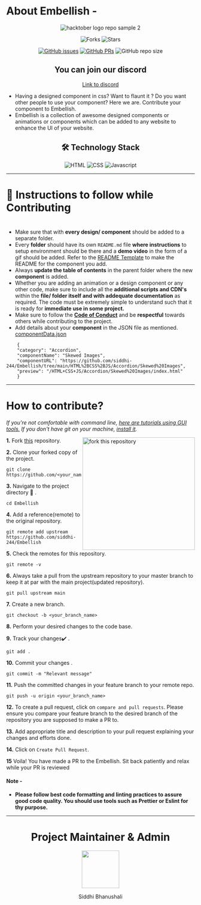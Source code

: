 
# About Embellish -
<div align="center" >
  
![hacktober logo repo sample 2](https://user-images.githubusercontent.com/64035221/135744920-b899c3ef-5112-49d0-9f8d-c0663ae86a7b.png)
  
![Forks](https://img.shields.io/github/forks/siddhi-244/Embellish?style=social)  ![Stars](https://img.shields.io/github/stars/siddhi-244/Embellish?style=social)

[![GitHub issues](https://img.shields.io/github/issues/siddhi-244/Embellish?color=green&logo=github&style=flat)](https://github.com/siddhi-244/Embellish/issues) [![GitHub PRs](https://img.shields.io/github/issues-pr/siddhi-244/Embellish?style=flat&logo=github)](https://github.com/siddhi-244/Embellish/pulls) ![GitHub repo size](https://img.shields.io/github/repo-size/siddhi-244/Embellish?style=flat)
 
  
 ## You can join our discord 
  [Link to discord](https://discord.gg/K5ewTQV7Rb)
</div>

- Having a designed component in css? Want to flaunt it ? Do you want other people to use your component? Here we are. Contribute your component to Embellish.
- Embellish is a collection of awesome designed components  or animations or components which can be added to any website to enhance the UI of your website.
<div align="center">

## 🛠️ Technology Stack

<img alt="HTML" src="https://img.shields.io/badge/html5%20-%23E34F26.svg?&style=for-the-badge&logo=html5&logoColor=white"/> <img alt="CSS" src="https://img.shields.io/badge/css3%20-%231572B6.svg?&style=for-the-badge&logo=css3&logoColor=white"/>  <img alt="Javascript" src="https://img.shields.io/badge/javascript%20-%23323330.svg?&style=for-the-badge&logo=javascript&logoColor=%23F7DF1E"/>   

</div>

<hr/>

# :scroll: Instructions to follow while **Contributing**
#
-   Make sure that with **every design/ component** should be added to a separate folder.
-   Every **folder** should have its own `README.md` file **where instructions** to setup environment should be there and a **demo video** in the form of a gif should be added. Refer to the [README Template](README_TEMPLATE.md) to make the README for the component you add.
-   Always **update the table of contents** in the parent folder where the new **component** is added.
-   Whether you are adding an animation or a design component or any other code, make sure to include all the **additional scripts and CDN's** within the **file/ folder itself and with addequate documentation** as required. The code must be extremely simple to understand such that it is ready for **immediate use in some project.**
-   Make sure to follow the **[Code of Conduct](https://github.com/siddhi-244/Embellish/blob/a6e11d92ee995e63fef0df6bb49f3f4bfe2f661f/CODE_OF_CONDUCT.md)** and be **respectful** towards others while contributing to the project.
-   Add details about your **component** in the JSON file as mentioned.
    [componentData.json](https://github.com/siddhi-244/Embellish/blob/main/embellish-website/js/componentData.json)
```
    { 
    "category": "Accordion", 
    "componentName": "Skewed Images", 
    "componentURL": "https://github.com/siddhi-244/Embellish/tree/main/HTML%2BCSS%2BJS/Accordion/Skewed%20Images", 
    "preview": "/HTML+CSS+JS/Accordion/Skewed%20Images/index.html"
    }
```


<hr/>

# How to **contribute**?

_If you're not comfortable with command line, [here are tutorials using GUI tools.](#tutorials-using-other-tools)_
_If you don't have git on your machine, [install it](https://help.github.com/articles/set-up-git/)._

<img align="right" width="300" src="https://firstcontributions.github.io/assets/Readme/fork.png" alt="fork this repository" />

**1.**  Fork [this](https://github.com/siddhi-244/Embellish.git) repository.

**2.**  Clone your forked copy of the project.

```
git clone  https://github.com/<your_name>/Embellish.git
```

**3.** Navigate to the project directory :file_folder: .

```
cd Embellish
```

**4.** Add a reference(remote) to the original repository.

```
git remote add upstream https://github.com/siddhi-244/Embellish
```

**5.** Check the remotes for this repository.
```
git remote -v
```

**6.** Always take a pull from the upstream repository to your master branch to keep it at par with the main project(updated repository).

```
git pull upstream main
```

**7.** Create a new branch.

```
git checkout -b <your_branch_name>
```

**8.** Perform your desired changes to the code base.


**9.** Track your changes:heavy_check_mark: .

```
git add .
```

**10.** Commit your changes .

```
git commit -m "Relevant message"
```

**11.** Push the committed changes in your feature branch to your remote repo.
```
git push -u origin <your_branch_name>
```

**12.** To create a pull request, click on `compare and pull requests`. Please ensure you compare your feature branch to the desired branch of the repository you are supposed to make a PR to.


**13.** Add appropriate title and description to your pull request explaining your changes and efforts done.


**14.** Click on `Create Pull Request`.


**15** Voila! You have made a PR to the Embellish. Sit back patiently and relax while your PR is reviewed

#### Note -
-   **Please follow best code formatting and linting practices to assure good code quality. You should use tools such as Prettier or Eslint for thy purpose.**

<hr>

<h1 align=center> Project Maintainer & Admin </h1>
<p align="center"> <a href="https://github.com/siddhi-244"><img src="https://user-images.githubusercontent.com/64035221/135665400-b5e1edbe-2164-414b-b4cc-7574d0cacaeb.png" width=100px height=100px /></a>
<p align="center"> Siddhi Bhanushali </p>
